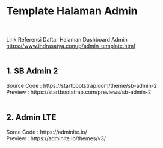 <h1> Template Halaman Admin </h1></br>

Link Referensi Daftar Halaman Dashboard Admin </br>
https://www.indrasatya.com/p/admin-template.html </br></br>

<h2>1. SB Admin 2</h2>
Source Code : https://startbootstrap.com/theme/sb-admin-2 </br>
Preview : https://startbootstrap.com/previews/sb-admin-2 </br> </br>

<h2>2. Admin LTE </h2>
Sorce Code : https://adminlte.io/ </br>
Preview : https://adminlte.io/themes/v3/</br>
